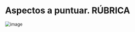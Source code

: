 # Aspectos a puntuar. RÚBRICA


![image](https://user-images.githubusercontent.com/91023374/167312518-b12e7ff5-4d80-4825-b75f-7e38a1c92cdb.png)

